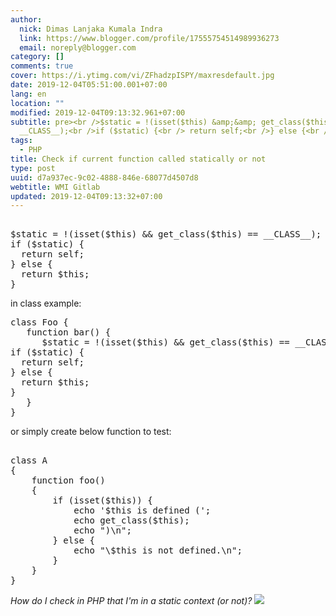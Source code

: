 ```yaml
---
author:
  nick: Dimas Lanjaka Kumala Indra
  link: https://www.blogger.com/profile/17555754514989936273
  email: noreply@blogger.com
category: []
comments: true
cover: https://i.ytimg.com/vi/ZFhadzpISPY/maxresdefault.jpg
date: 2019-12-04T05:51:00.001+07:00
lang: en
location: ""
modified: 2019-12-04T09:13:32.961+07:00
subtitle: pre><br />$static = !(isset($this) &amp;&amp; get_class($this) ==
  __CLASS__);<br />if ($static) {<br /> return self;<br />} else {<br />
tags:
  - PHP
title: Check if current function called statically or not
type: post
uuid: d7a937ec-9c02-4888-846e-68077d4507d8
webtitle: WMI Gitlab
updated: 2019-12-04T09:13:32+07:00
---
```


<pre><br>$static = !(isset($this) &amp;&amp; get_class($this) == __CLASS__);<br>if ($static) {<br>  return self;<br>} else {<br>  return $this;<br>}<br></pre> in class example: <pre>class Foo {<br>   function bar() {<br>      $static = !(isset($this) &amp;&amp; get_class($this) == __CLASS__);<br>if ($static) {<br>  return self;<br>} else {<br>  return $this;<br>}<br>   }<br>}</pre> or simply create below function to test: <pre><br>class A<br>{<br>    function foo()<br>    {<br>        if (isset($this)) {<br>            echo '$this is defined (';<br>            echo get_class($this);<br>            echo ")\n";<br>        } else {<br>            echo "\$this is not defined.\n";<br>        }<br>    }<br>}<br></pre> <i>How do I check in PHP that I'm in a static context (or not)?</i> <a href="https://i.ytimg.com/vi/ZFhadzpISPY/maxresdefault.jpg" imageanchor="1" rel="noopener noreferer nofollow"><img border="0" src="https://i.ytimg.com/vi/ZFhadzpISPY/maxresdefault.jpg" data-original-width="800" data-original-height="450"></a><script>document.querySelectorAll("pre,code");
  pretext.forEach(function (el) {
    el.classList.toggle("notranslate", true);
  });</script><script>document.querySelectorAll("pre,code");
  pretext.forEach(function (el) {
    el.classList.toggle("notranslate", true);
  });</script>